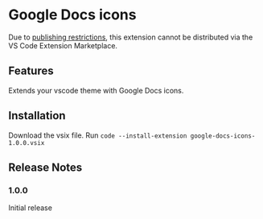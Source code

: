 Google Docs icons
===

Due to [publishing restrictions](https://code.visualstudio.com/api/working-with-extensions/publishing-extension#publishing-extensions), this extension cannot be distributed via the VS Code Extension Marketplace.

## Features

Extends your vscode theme with Google Docs icons.

## Installation

Download the vsix file.
Run `code --install-extension google-docs-icons-1.0.0.vsix`

## Release Notes

### 1.0.0

Initial release